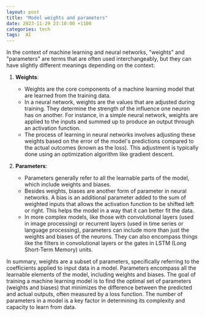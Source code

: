 ```yaml
---
layout: post
title: "Model weights and parameters"
date: 2023-11-29 23:10:00 +1100
categories: tech
tags:  AI
---
```


In the context of machine learning and neural networks, "weights" and "parameters" are terms that are often used interchangeably, but they can have slightly different meanings depending on the context:

1. **Weights**: 
   - Weights are the core components of a machine learning model that are learned from the training data. 
   - In a neural network, weights are the values that are adjusted during training. They determine the strength of the influence one neuron has on another. For instance, in a simple neural network, weights are applied to the inputs and summed up to produce an output through an activation function.
   - The process of learning in neural networks involves adjusting these weights based on the error of the model's predictions compared to the actual outcomes (known as the loss). This adjustment is typically done using an optimization algorithm like gradient descent.

2. **Parameters**:
   - Parameters generally refer to all the learnable parts of the model, which include weights and biases. 
   - Besides weights, biases are another form of parameter in neural networks. A bias is an additional parameter added to the sum of weighted inputs that allows the activation function to be shifted left or right. This helps the model in a way that it can better fit the data.
   - In more complex models, like those with convolutional layers (used in image processing) or recurrent layers (used in time series or language processing), parameters can include more than just the weights and biases of the neurons. They can also encompass things like the filters in convolutional layers or the gates in LSTM (Long Short-Term Memory) units.

In summary, weights are a subset of parameters, specifically referring to the coefficients applied to input data in a model. Parameters encompass all the learnable elements of the model, including weights and biases. The goal of training a machine learning model is to find the optimal set of parameters (weights and biases) that minimizes the difference between the predicted and actual outputs, often measured by a loss function. The number of parameters in a model is a key factor in determining its complexity and capacity to learn from data.